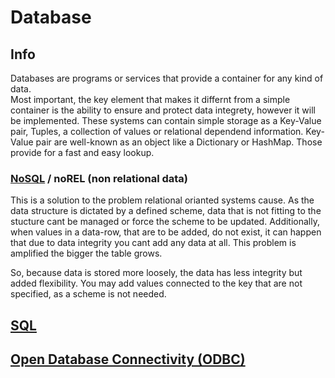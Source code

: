 # Database
## Info
Databases are programs or services that provide a container for any kind of data.<br>
Most important, the key element that makes it differnt from a simple container is the ability to 
ensure and protect data integrety, however it will be implemented. 
These systems can contain simple storage as a Key-Value pair, Tuples, a collection of values or relational dependend information.
Key-Value pair are well-known as an object like a Dictionary or HashMap. Those provide for a fast and easy lookup.

### [NoSQL](https://en.wikipedia.org/wiki/NoSQL) / noREL (non relational data)
This is a solution to the problem relational orianted systems cause. 
As the data structure is dictated by a defined scheme, data that is not 
fitting to the stucture cant be managed or force the scheme to be updated. 
Additionally, when values in a data-row, that are to be added, do not exist, 
it can happen that due to data integrity you cant add any data at all. 
This problem is amplified the bigger the table grows. 

So, because data is stored more loosely, the data has less integrity but added flexibility.
You may add values connected to the key that are not specified, as a scheme is not needed.

## [SQL](https://en.wikipedia.org/wiki/SQL)
## [Open Database Connectivity (ODBC)](https://en.wikipedia.org/wiki/Open_Database_Connectivity) 

